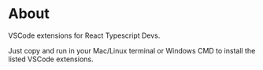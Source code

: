 # About
VSCode extensions for React Typescript Devs.

Just copy and run in your Mac/Linux terminal or Windows CMD to install the listed VSCode extensions.
